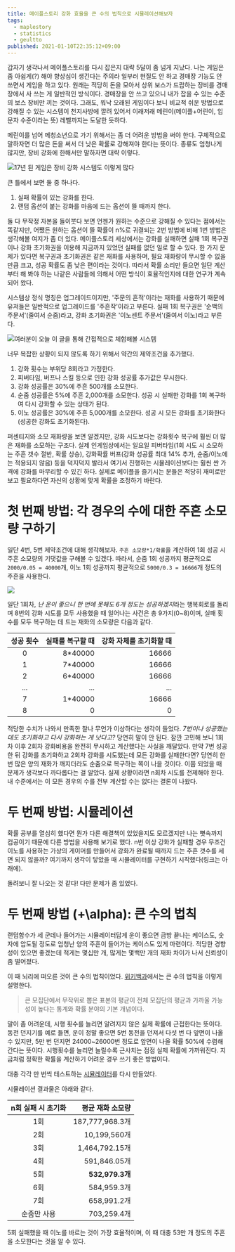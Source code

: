 ```yaml
---
title: 메이플스토리 강화 효율을 큰 수의 법칙으로 시뮬레이션해보자
tags:
  - maplestory
  - statistics
  - geultto
published: 2021-01-10T22:35:12+09:00
---
```


갑자기 생각나서 메이플스토리를 다시 잡은지 대략 5달이 좀 넘게 지났다. 나는 게임은 좀 아쉽게(?) 해야 향상심이 생긴다는 주의라 일부러 현질도 안 하고 경매장 기능도 안 쓰면서 게임을 하고 있다. 원래는 적당히 돈을 모아서 상위 보스가 드랍하는 장비를 경매장에서 사 쓰는 게 일반적인 방식이다. 경매장을 안 쓰고 있으니 내가 잡을 수 있는 수준의 보스 장비만 끼는 것이다. 그래도, 워낙 오래된 게임이다 보니 비교적 쉬운 방법으로 강해질 수 있는 시스템이 천지사방에 깔려 있어서 이래저래 메린이(메이플+어린이, 입문자 수준이라는 뜻) 레벨까지는 도달한 듯하다.

메린이를 넘어 메청소년으로 가기 위해서는 좀 더 어려운 방법을 써야 한다. 구체적으로 말하자면 더 많은 돈을 써서 더 낮은 확률로 강해져야 한다는 뜻이다. 종류도 엄청나게 많지만, 장비 강화에 한해서만 말하자면 대략 이렇다.

![17년 된 게임은 장비 강화 시스템도 이렇게 많다](./assets/strengthening-methods.png)

큰 틀에서 보면 둘 중 하나다.

1. 실패 확률이 있는 강화를 한다.
2. 랜덤 옵션이 붙는 강화를 마음에 드는 옵션이 뜰 때까지 한다.

둘 다 무작정 자본을 들이붓다 보면 언젠가 원하는 수준으로 강해질 수 있다는 점에서는 똑같지만, 어쨌든 원하는 옵션이 뜰 확률이 n%로 귀결되는 2번 방법에 비해 1번 방법은 생각해볼 여지가 좀 더 있다. 메이플스토리 세상에서는 강화를 실패하면 실패 1회 복구권이나 강화 초기화권을 이용해 지금까지 있었던 실패를 없던 일로 할 수 있다. 한 가지 문제가 있다면 복구권과 초기화권은 같은 재화를 사용하며, 필요 재화량이 무시할 수 없을 만큼 크고, 성공 확률도 좀 낮은 편이라는 것이다. 따라서 확률 소리만 들으면 일단 계산부터 해 봐야 하는 나같은 사람들에 의해서 어떤 방식이 효율적인지에 대한 연구가 계속되어 왔다.

시스템상 정식 명칭은 업그레이드이지만, '주문의 흔적'이라는 재화를 사용하기 때문에 유저들은 일반적으로 업그레이드를 '주흔작'이라고 부른다. 실패 1회 복구권은 '순백의 주문서'(줄여서 순줌)라고, 강화 초기화권은 '이노센트 주문서'(줄여서 이노)라고 부른다.

![여러분이 오늘 이 글을 통해 간접적으로 체험해볼 시스템](./assets/upgrade.png)

너무 복잡한 상황이 되지 않도록 하기 위해서 약간의 제약조건을 추가했다.

1. 강화 횟수는 부위당 8회라고 가정한다.
2. 피버타임, 버프나 스킬 등으로 인한 강화 성공률 추가값은 무시한다.
3. 강화 성공률은 30%에 주흔 500개를 소모한다.
4. 순줌 성공률은 5%에 주흔 2,000개를 소모한다. 성공 시 실패한 강화를 1회 복구하여 다시 강화할 수 있는 상태가 된다.
5. 이노 성공률은 30%에 주흔 5,000개를 소모한다. 성공 시 모든 강화를 초기화한다(성공한 강화도 초기화된다).

퍼센티지와 소모 재화량을 보면 알겠지만, 강화 시도보다는 강화횟수 복구에 훨씬 더 많은 재화를 소모하는 구조다. 실제 인게임상에서는 일요일 피버타임(1회 시도 시 소모하는 주흔 갯수 절반, 확률 상승), 강화확률 버프(강화 성공률 최대 14% 추가, 순줌/이노에는 적용되지 않음) 등을 덕지덕지 발라서 여기서 진행하는 시뮬레이션보다는 훨씬 싼 가격에 강화를 마무리할 수 있긴 하다. 실제로 메이플을 즐기시는 분들은 적당히 재미로만 보고 필요하다면 자신의 상황에 맞게 확률을 조정하기 바란다.

# 첫 번째 방법: 각 경우의 수에 대한 주흔 소모량 구하기

일단 4번, 5번 제약조건에 대해 생각해보자. `주흔 소모량*1/확률`을 계산하여 1회 성공 시 주흔 소모량의 기댓값을 구해볼 수 있겠다. 따라서, 순줌 1회 성공까지 평균적으로 `2000/0.05 = 40000`개, 이노 1회 성공까지 평균적으로 `5000/0.3 = 16666`개 정도의 주흔을 사용한다.

![](./assets/happy-circuit.jpg)

일단 1회차, *난 운이 좋으니 한 번에 못해도 6개 정도는 성공하겠지*라는 행복회로를 돌리며 8번의 강화 시도를 모두 사용했을 때 일어나는 사건은 총 9가지(0~8)이며, 실패 횟수를 모두 복구하는 데 드는 재화의 소모량은 다음과 같다.

|성공 횟수|실패를 복구할 때|강화 자체를 초기화할 때|
|:---:|---:|---:|
|0|8*40000|16666|
|1|7*40000|16666|
|2|6*40000|16666|
|...|...|...|
|7|1*40000|16666|
|8|0|0|

적당한 수치가 나와서 만족한 찰나 무언가 이상하다는 생각이 들었다. *7번이나 성공했는데도 초기화하고 다시 강화하는 게 낫다고?* 당연히 말이 안 된다. 잠깐 고민해 보니 1회차 이후 2회차 강화비용을 완전히 무시하고 계산했다는 사실을 깨달았다. 만약 7번 성공한 뒤 강화를 초기화하고 2회차 강화를 시도했는데 모든 강화를 실패한다면? 당연히 한 번 많은 양의 재화가 깨지더라도 순줌으로 복구하는 쪽이 나을 것이다. 이쯤 되었을 때 문제가 생각보다 까다롭다는 걸 알았다. 실제 상황이라면 n회차 시도를 전제해야 한다. 내 수준에서는 이 모든 경우의 수를 전부 계산할 수는 없다는 결론이 나왔다.

# 두 번째 방법: 시뮬레이션

확률 공부를 열심히 했다면 뭔가 다른 해결책이 있었을지도 모르겠지만 나는 뼛속까지 컴공이기 때문에 다른 방법을 사용해 보기로 했다. n번 이상 강화가 실패할 경우 무조건 이노를 사용하는 가상의 게이머를 만들어서 강화가 완료될 때까지 드는 주흔 갯수를 세면 되지 않을까? 여기까지 생각이 닿았을 때 시뮬레이터를 구현하기 시작했다(링크는 아래에).

돌려보니 잘 나오는 것 같다! 다만 문제가 좀 있었다.

# 두 번째 방법 \(+\alpha\): 큰 수의 법칙

랜덤함수가 세 군데나 들어가는 시뮬레이터답게 운이 좋으면 금방 끝나는 케이스도, 숫자에 압도될 정도로 엄청난 양의 주흔이 들어가는 케이스도 있게 마련이다. 적당한 경향성이 있으면 좋겠는데 적게는 몇십만 개, 많게는 몇백만 개의 재화 차이가 나서 신뢰성이 좀 떨어졌다.

이 때 뇌리에 떠오른 것이 큰 수의 법칙이었다. [위키백과](https://ko.wikipedia.org/wiki/큰_수의_법칙)에서는 큰 수의 법칙을 이렇게 설명한다.

> 큰 모집단에서 무작위로 뽑은 표본의 평균이 전체 모집단의 평균과 가까울 가능성이 높다는 통계와 확률 분야의 기본 개념이다.

말이 좀 어려운데, 시행 횟수를 늘리면 알려지지 않은 실제 확률에 근접한다는 뜻이다. 동전 던지기를 예로 들면, 운이 정말 좋으면 5번 동전을 던져서 다섯 번 다 앞면이 나올 수 있지만, 5만 번 던지면 24000~26000번 정도로 앞면이 나올 확률 50%에 수렴해 간다는 뜻이다. 시행횟수를 늘리면 늘릴수록 근사치는 점점 실제 확률에 가까워진다. 지금처럼 정확한 확률을 계산하기 어려운 경우 쓰기 좋은 방법이다.

대충 각각 만 번씩 테스트하는 [시뮬레이터](https://gist.github.com/znagadeon/b7cf2dc6e394e839e6cb87cc728ae2ad)를 다시 만들었다.

시뮬레이션 결과물은 아래와 같다.

|n회 실패 시 초기화|평균 재화 소모량|
|:---:|---:|
|1회|187,777,968.3개|
|2회|10,199,560개|
|3회|1,464,792.15개|
|4회|591,846.05개|
|5회|**532,979.3개**|
|6회|584,959.3개|
|7회|658,991.2개|
|순줌만 사용|703,259.4개|

5회 실패했을 때 이노를 바르는 것이 가장 효율적이며, 이 때 대충 53만 개 정도의 주흔을 소모한다는 것을 알 수 있다.
